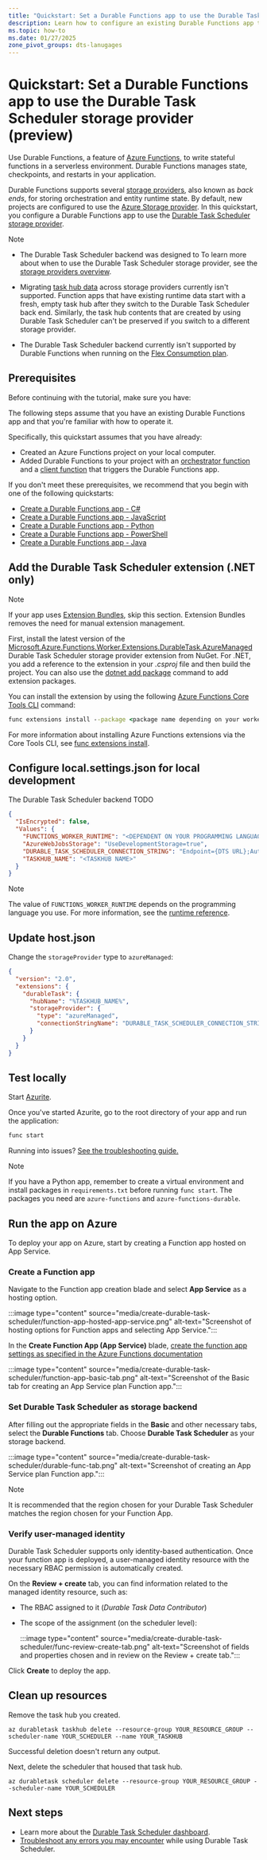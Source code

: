 ```yaml
---
title: "Quickstart: Set a Durable Functions app to use the Durable Task Scheduler storage provider (preview)"
description: Learn how to configure an existing Durable Functions app to use Durable Task Scheduler.
ms.topic: how-to
ms.date: 01/27/2025
zone_pivot_groups: dts-lanugages
---
```


# Quickstart: Set a Durable Functions app to use the Durable Task Scheduler storage provider (preview)

Use Durable Functions, a feature of [Azure Functions](../../functions-overview.md), to write stateful functions in a serverless environment. Durable Functions manages state, checkpoints, and restarts in your application.

Durable Functions supports several [storage providers](../durable-functions-storage-providers.md), also known as _back ends_, for storing orchestration and entity runtime state. By default, new projects are configured to use the [Azure Storage provider](../durable-functions-storage-providers.md#azure-storage). In this quickstart, you configure a Durable Functions app to use the [Durable Task Scheduler storage provider](../durable-functions-storage-providers.md#dts).

> [!NOTE]
>
> - The Durable Task Scheduler backend was designed to  To learn more about when to use the Durable Task Scheduler storage provider, see the [storage providers overview](../durable-functions-storage-providers.md).
>
> - Migrating [task hub data](../durable-functions-task-hubs.md) across storage providers currently isn't supported. Function apps that have existing runtime data start with a fresh, empty task hub after they switch to the Durable Task Scheduler back end. Similarly, the task hub contents that are created by using Durable Task Scheduler can't be preserved if you switch to a different storage provider.
>
> - The Durable Task Scheduler backend currently isn't supported by Durable Functions when running on the [Flex Consumption plan](../flex-consumption-plan.md). 

## Prerequisites

Before continuing with the tutorial, make sure you have:

The following steps assume that you have an existing Durable Functions app and that you're familiar with how to operate it.

Specifically, this quickstart assumes that you have already:

- Created an Azure Functions project on your local computer.
- Added Durable Functions to your project with an [orchestrator function](../durable-functions-bindings.md#orchestration-trigger) and a [client function](../durable-functions-bindings.md#orchestration-client) that triggers the Durable Functions app.

If you don't meet these prerequisites, we recommend that you begin with one of the following quickstarts:

- [Create a Durable Functions app - C#](../durable-functions-isolated-create-first-csharp.md)
- [Create a Durable Functions app - JavaScript](../quickstart-js-vscode.md)
- [Create a Durable Functions app - Python](../quickstart-python-vscode.md)
- [Create a Durable Functions app - PowerShell](../quickstart-powershell-vscode.md)
- [Create a Durable Functions app - Java](../quickstart-java.md)

## Add the Durable Task Scheduler extension (.NET only)

> [!NOTE]
> If your app uses [Extension Bundles](../../functions-bindings-register.md#extension-bundles), skip this section. Extension Bundles removes the need for manual extension management.

First, install the latest version of the [Microsoft.Azure.Functions.Worker.Extensions.DurableTask.AzureManaged](https://www.nuget.org/packages/Microsoft.Azure.Functions.Worker.Extensions.DurableTask.AzureManaged) Durable Task Scheduler storage provider extension from NuGet. For .NET, you add a reference to the extension in your _.csproj_ file and then build the project. You can also use the [dotnet add package](/dotnet/core/tools/dotnet-add-package) command to add extension packages.

You can install the extension by using the following [Azure Functions Core Tools CLI](../../functions-run-local.md#install-the-azure-functions-core-tools) command:

```cmd
func extensions install --package <package name depending on your worker model> --version <latest version>
```

For more information about installing Azure Functions extensions via the Core Tools CLI, see [func extensions install](../../functions-core-tools-reference.md#func-extensions-install).

## Configure local.settings.json for local development

The Durable Task Scheduler backend TODO

```json
{
  "IsEncrypted": false,
  "Values": {
    "FUNCTIONS_WORKER_RUNTIME": "<DEPENDENT ON YOUR PROGRAMMING LANGUAGE>",
    "AzureWebJobsStorage": "UseDevelopmentStorage=true",
    "DURABLE_TASK_SCHEDULER_CONNECTION_STRING": "Endpoint={DTS URL};Authentication=DefaultAzure",
    "TASKHUB_NAME": "<TASKHUB NAME>"
  }
}
```

> [!NOTE]
> The value of `FUNCTIONS_WORKER_RUNTIME` depends on the programming language you use. For more information, see the [runtime reference](../../functions-app-settings.md#functions_worker_runtime).

## Update host.json

Change the `storageProvider` type to `azureManaged`:

```json
{
  "version": "2.0",
  "extensions": {
    "durableTask": {
      "hubName": "%TASKHUB_NAME%",
      "storageProvider": {
        "type": "azureManaged",
        "connectionStringName": "DURABLE_TASK_SCHEDULER_CONNECTION_STRING"
      }
    }
  }
}
```

## Test locally 

Start [Azurite](../../../storage/common/storage-use-azurite.md#run-azurite). 

Once you've started Azurite, go to the root directory of your app and run the application:

```sh
func start
```

Running into issues? [See the troubleshooting guide.](./troubleshoot-durable-task-scheduler.md)

> [!NOTE] 
> If you have a Python app, remember to create a virtual environment and install packages in `requirements.txt` before running `func start`. The packages you need are `azure-functions` and `azure-functions-durable`.  

## Run the app on Azure

To deploy your app on Azure, start by creating a Function app hosted on App Service.

### Create a Function app

Navigate to the Function app creation blade and select **App Service** as a hosting option.

:::image type="content" source="media/create-durable-task-scheduler/function-app-hosted-app-service.png" alt-text="Screenshot of hosting options for Function apps and selecting App Service.":::

In the **Create Function App (App Service)** blade, [create the function app settings as specified in the Azure Functions documentation](../../functions-create-function-app-portal.md)

:::image type="content" source="media/create-durable-task-scheduler/function-app-basic-tab.png" alt-text="Screenshot of the Basic tab for creating an App Service plan Function app.":::

### Set Durable Task Scheduler as storage backend

After filling out the appropriate fields in the **Basic** and other necessary tabs, select the **Durable Functions** tab. Choose **Durable Task Scheduler** as your storage backend. 

:::image type="content" source="media/create-durable-task-scheduler/durable-func-tab.png" alt-text="Screenshot of creating an App Service plan Function app.":::

> [!NOTE]
> It is recommended that the region chosen for your Durable Task Scheduler matches the region chosen for your Function App. 

### Verify user-managed identity

Durable Task Scheduler supports only identity-based authentication. Once your function app is deployed, a user-managed identity resource with the necessary RBAC permission is automatically created. 

On the **Review + create** tab, you can find information related to the managed identity resource, such as:
- The RBAC assigned to it (*Durable Task Data Contributor*) 
- The scope of the assignment (on the scheduler level):

   :::image type="content" source="media/create-durable-task-scheduler/func-review-create-tab.png" alt-text="Screenshot of fields and properties chosen and in review on the Review + create tab.":::

Click **Create** to deploy the app.

## Clean up resources

Remove the task hub you created. 

```azurecli
az durabletask taskhub delete --resource-group YOUR_RESOURCE_GROUP --scheduler-name YOUR_SCHEDULER --name YOUR_TASKHUB
```

Successful deletion doesn't return any output. 

Next, delete the scheduler that housed that task hub.

```azurecli
az durabletask scheduler delete --resource-group YOUR_RESOURCE_GROUP --scheduler-name YOUR_SCHEDULER 
```

## Next steps

- Learn more about the [Durable Task Scheduler dashboard](./durable-task-scheduler-dashboard.md).
- [Troubleshoot any errors you may encounter](./troubleshoot-durable-task-scheduler.md) while using Durable Task Scheduler.